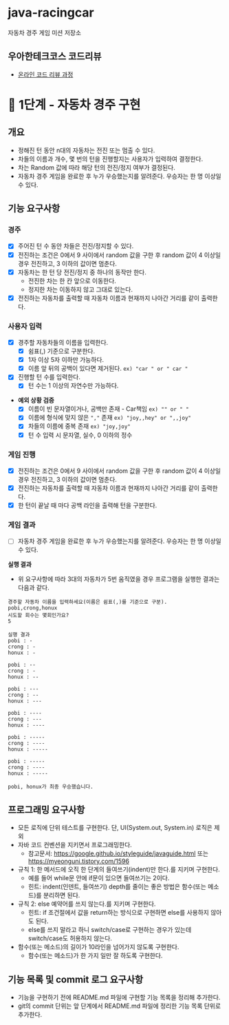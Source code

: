 # java-racingcar
자동차 경주 게임 미션 저장소

## 우아한테크코스 코드리뷰
* [온라인 코드 리뷰 과정](https://github.com/woowacourse/woowacourse-docs/blob/master/maincourse/README.md)

# 🚀 1단계 - 자동차 경주 구현

## 개요
- 정해진 턴 동안 n대의 자동차는 전진 또는 멈출 수 있다.
- 차들의 이름과 개수, 몇 번의 턴을 진행할지는 사용자가 입력하여 결정한다.
- 차는 Random 값에 따라 해당 턴의 전진/정지 여부가 결정된다.
- 자동차 경주 게임을 완료한 후 누가 우승했는지를 알려준다. 우승자는 한 명 이상일 수 있다.

## 기능 요구사항

### 경주
- [x] 주어진 턴 수 동안 차들은 전진/정지할 수 있다.
- [x] 전진하는 조건은 0에서 9 사이에서 random 값을 구한 후 random 값이 4 이상일 경우 전진하고, 3 이하의 값이면 멈춘다.
- [x] 자동차는 한 턴 당 전진/정지 중 하나의 동작만 한다.
  - 전진한 차는 한 칸 앞으로 이동한다.
  - 정지한 차는 이동하지 않고 그대로 있는다.
- [x] 전진하는 자동차를 출력할 때 자동차 이름과 현재까지 나아간 거리를 같이 출력한다.

### 사용자 입력
- [x] 경주할 자동차들의 이름을 입력한다.
  - [x] 쉼표(,) 기준으로 구분한다.
  - [x] 1자 이상 5자 이하만 가능하다.
  - [x] 이름 앞 뒤의 공백이 있다면 제거된다. `ex) "car " or " car "`
- [x] 진행할 턴 수를 입력한다.
  - [x] 턴 수는 1 이상의 자연수만 가능하다.
- **예외 상황 검증**
  - [x] 이름이 빈 문자열이거나, 공백만 존재 - Car책임 `ex) "" or " "`
  - [x] 이름에 형식에 맞지 않은 `","` 존재 `ex) "joy,,hey" or ",,joy"`
  - [x] 차들의 이름에 중복 존재 `ex) "joy,joy"`
  - [x] 턴 수 입력 시 문자열, 실수, 0 이하의 정수  

### 게임 진행
- [x] 전진하는 조건은 0에서 9 사이에서 random 값을 구한 후 random 값이 4 이상일 경우 전진하고, 3 이하의 값이면 멈춘다.
- [x] 전진하는 자동차를 출력할 때 자동차 이름과 현재까지 나아간 거리를 같이 출력한다.
- [x] 한 턴이 끝날 때 마다 공백 라인을 출력해 턴을 구분한다.

### 게임 결과
- [ ] 자동차 경주 게임을 완료한 후 누가 우승했는지를 알려준다. 우승자는 한 명 이상일 수 있다.


**실행 결과**
- 위 요구사항에 따라 3대의 자동차가 5번 움직였을 경우 프로그램을 실행한 결과는 다음과 같다.

```
경주할 자동차 이름을 입력하세요(이름은 쉼표(,)를 기준으로 구분).
pobi,crong,honux
시도할 회수는 몇회인가요?
5

실행 결과
pobi : -
crong : -
honux : -

pobi : --
crong : -
honux : --

pobi : ---
crong : --
honux : ---

pobi : ----
crong : ---
honux : ----

pobi : -----
crong : ----
honux : -----

pobi : -----
crong : ----
honux : -----

pobi, honux가 최종 우승했습니다.
```

## 프로그래밍 요구사항
- 모든 로직에 단위 테스트를 구현한다. 단, UI(System.out, System.in) 로직은 제외
- 자바 코드 컨벤션을 지키면서 프로그래밍한다.
    - 참고문서: https://google.github.io/styleguide/javaguide.html 또는 https://myeonguni.tistory.com/1596
- 규칙 1: 한 메서드에 오직 한 단계의 들여쓰기(indent)만 한다.를 지키며 구현한다.
    - 예를 들어 while문 안에 if문이 있으면 들여쓰기는 2이다.
    - 힌트: indent(인덴트, 들여쓰기) depth를 줄이는 좋은 방법은 함수(또는 메소드)를 분리하면 된다.
- 규칙 2: else 예약어를 쓰지 않는다.를 지키며 구현한다.
    - 힌트: if 조건절에서 값을 return하는 방식으로 구현하면 else를 사용하지 않아도 된다. 
    - else를 쓰지 말라고 하니 switch/case로 구현하는 경우가 있는데 switch/case도 허용하지 않는다.
- 함수(또는 메소드)의 길이가 10라인을 넘어가지 않도록 구현한다.
    - 함수(또는 메소드)가 한 가지 일만 잘 하도록 구현한다.

## 기능 목록 및 commit 로그 요구사항
- 기능을 구현하기 전에 README.md 파일에 구현할 기능 목록을 정리해 추가한다.
- git의 commit 단위는 앞 단계에서 README.md 파일에 정리한 기능 목록 단위로 추가한다.
